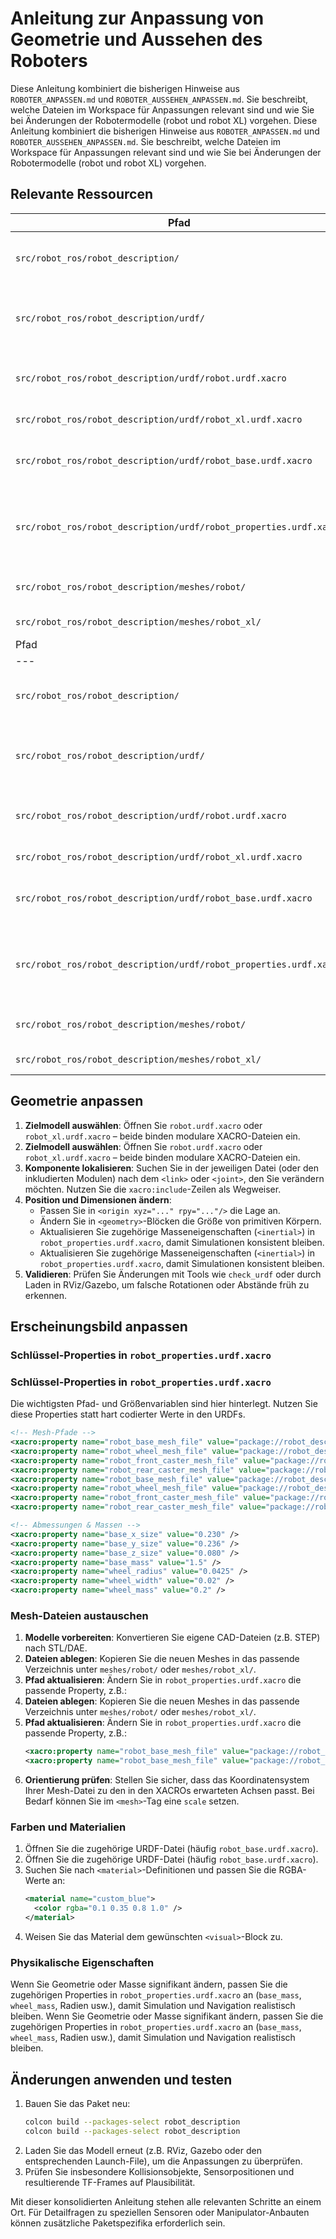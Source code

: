 # Anleitung zur Anpassung von Geometrie und Aussehen des Roboters

Diese Anleitung kombiniert die bisherigen Hinweise aus `ROBOTER_ANPASSEN.md` und `ROBOTER_AUSSEHEN_ANPASSEN.md`. Sie beschreibt, welche Dateien im Workspace für Anpassungen relevant sind und wie Sie bei Änderungen der Robotermodelle (robot und robot XL) vorgehen.
Diese Anleitung kombiniert die bisherigen Hinweise aus `ROBOTER_ANPASSEN.md` und `ROBOTER_AUSSEHEN_ANPASSEN.md`. Sie beschreibt, welche Dateien im Workspace für Anpassungen relevant sind und wie Sie bei Änderungen der Robotermodelle (robot und robot XL) vorgehen.

## Relevante Ressourcen

| Pfad                                                               | Typ         | Zweck                                                                                                |
| ------------------------------------------------------------------ | ----------- | ---------------------------------------------------------------------------------------------------- |
| `src/robot_ros/robot_description/`                                 | Verzeichnis | ROS-Paket mit allen Beschreibungen beider Robotervarianten.                                          |
| `src/robot_ros/robot_description/urdf/`                            | Verzeichnis | Enthält die XACRO-Dateien, die Struktur, Gelenke und Materialien definieren.                         |
| `src/robot_ros/robot_description/urdf/robot.urdf.xacro`            | Datei       | Haupteinstiegspunkt für den robot. Bindet Basis, Sensoren und Zubehör ein.                           |
| `src/robot_ros/robot_description/urdf/robot_xl.urdf.xacro`         | Datei       | Pendant für den robot XL.                                                                            |
| `src/robot_ros/robot_description/urdf/robot_base.urdf.xacro`       | Datei       | Definiert die Basisgeometrie und lädt die Meshes des robot.                                          |
| `src/robot_ros/robot_description/urdf/robot_properties.urdf.xacro` | Datei       | Bündelt Parameter wie Mesh-Pfade, Abmessungen und Massen – zentrale Stelle für optische Anpassungen. |
| `src/robot_ros/robot_description/meshes/robot/`                    | Verzeichnis | Meshes (z.B. `body.stl`, `cover.stl`) für den robot.                                                 |
| `src/robot_ros/robot_description/meshes/robot_xl/`                 | Verzeichnis | Meshes für den robot XL.                                                                             |
| Pfad | Typ | Zweck |
| --- | --- | --- |
| `src/robot_ros/robot_description/` | Verzeichnis | ROS-Paket mit allen Beschreibungen beider Robotervarianten. |
| `src/robot_ros/robot_description/urdf/` | Verzeichnis | Enthält die XACRO-Dateien, die Struktur, Gelenke und Materialien definieren. |
| `src/robot_ros/robot_description/urdf/robot.urdf.xacro` | Datei | Haupteinstiegspunkt für den robot. Bindet Basis, Sensoren und Zubehör ein. |
| `src/robot_ros/robot_description/urdf/robot_xl.urdf.xacro` | Datei | Pendant für den robot XL. |
| `src/robot_ros/robot_description/urdf/robot_base.urdf.xacro` | Datei | Definiert die Basisgeometrie und lädt die Meshes des robot. |
| `src/robot_ros/robot_description/urdf/robot_properties.urdf.xacro` | Datei | Bündelt Parameter wie Mesh-Pfade, Abmessungen und Massen – zentrale Stelle für optische Anpassungen. |
| `src/robot_ros/robot_description/meshes/robot/` | Verzeichnis | Meshes (z.B. `body.stl`, `cover.stl`) für den robot. |
| `src/robot_ros/robot_description/meshes/robot_xl/` | Verzeichnis | Meshes für den robot XL. |

## Geometrie anpassen

1. **Zielmodell auswählen**: Öffnen Sie `robot.urdf.xacro` oder `robot_xl.urdf.xacro` – beide binden modulare XACRO-Dateien ein.
1. **Zielmodell auswählen**: Öffnen Sie `robot.urdf.xacro` oder `robot_xl.urdf.xacro` – beide binden modulare XACRO-Dateien ein.
2. **Komponente lokalisieren**: Suchen Sie in der jeweiligen Datei (oder den inkludierten Modulen) nach dem `<link>` oder `<joint>`, den Sie verändern möchten. Nutzen Sie die `xacro:include`-Zeilen als Wegweiser.
3. **Position und Dimensionen ändern**:
   - Passen Sie in `<origin xyz="..." rpy="..."/>` die Lage an.
   - Ändern Sie in `<geometry>`-Blöcken die Größe von primitiven Körpern.
   - Aktualisieren Sie zugehörige Masseneigenschaften (`<inertial>`) in `robot_properties.urdf.xacro`, damit Simulationen konsistent bleiben.
   - Aktualisieren Sie zugehörige Masseneigenschaften (`<inertial>`) in `robot_properties.urdf.xacro`, damit Simulationen konsistent bleiben.
4. **Validieren**: Prüfen Sie Änderungen mit Tools wie `check_urdf` oder durch Laden in RViz/Gazebo, um falsche Rotationen oder Abstände früh zu erkennen.

## Erscheinungsbild anpassen

### Schlüssel-Properties in `robot_properties.urdf.xacro`
### Schlüssel-Properties in `robot_properties.urdf.xacro`

Die wichtigsten Pfad- und Größenvariablen sind hier hinterlegt. Nutzen Sie diese Properties statt hart codierter Werte in den URDFs.

```xml
<!-- Mesh-Pfade -->
<xacro:property name="robot_base_mesh_file" value="package://robot_description/meshes/robot_base.stl" />
<xacro:property name="robot_wheel_mesh_file" value="package://robot_description/meshes/wheel.stl" />
<xacro:property name="robot_front_caster_mesh_file" value="package://robot_description/meshes/caster_front.stl" />
<xacro:property name="robot_rear_caster_mesh_file" value="package://robot_description/meshes/caster_back.stl" />
<xacro:property name="robot_base_mesh_file" value="package://robot_description/meshes/robot_base.stl" />
<xacro:property name="robot_wheel_mesh_file" value="package://robot_description/meshes/wheel.stl" />
<xacro:property name="robot_front_caster_mesh_file" value="package://robot_description/meshes/caster_front.stl" />
<xacro:property name="robot_rear_caster_mesh_file" value="package://robot_description/meshes/caster_back.stl" />

<!-- Abmessungen & Massen -->
<xacro:property name="base_x_size" value="0.230" />
<xacro:property name="base_y_size" value="0.236" />
<xacro:property name="base_z_size" value="0.080" />
<xacro:property name="base_mass" value="1.5" />
<xacro:property name="wheel_radius" value="0.0425" />
<xacro:property name="wheel_width" value="0.02" />
<xacro:property name="wheel_mass" value="0.2" />
```

### Mesh-Dateien austauschen

1. **Modelle vorbereiten**: Konvertieren Sie eigene CAD-Dateien (z.B. STEP) nach STL/DAE.
2. **Dateien ablegen**: Kopieren Sie die neuen Meshes in das passende Verzeichnis unter `meshes/robot/` oder `meshes/robot_xl/`.
3. **Pfad aktualisieren**: Ändern Sie in `robot_properties.urdf.xacro` die passende Property, z.B.:
2. **Dateien ablegen**: Kopieren Sie die neuen Meshes in das passende Verzeichnis unter `meshes/robot/` oder `meshes/robot_xl/`.
3. **Pfad aktualisieren**: Ändern Sie in `robot_properties.urdf.xacro` die passende Property, z.B.:
   ```xml
   <xacro:property name="robot_base_mesh_file" value="package://robot_description/meshes/mein_gehaeuse.stl" />
   <xacro:property name="robot_base_mesh_file" value="package://robot_description/meshes/mein_gehaeuse.stl" />
   ```
4. **Orientierung prüfen**: Stellen Sie sicher, dass das Koordinatensystem Ihrer Mesh-Datei zu den in den XACROs erwarteten Achsen passt. Bei Bedarf können Sie im `<mesh>`-Tag eine `scale` setzen.

### Farben und Materialien

1. Öffnen Sie die zugehörige URDF-Datei (häufig `robot_base.urdf.xacro`).
1. Öffnen Sie die zugehörige URDF-Datei (häufig `robot_base.urdf.xacro`).
2. Suchen Sie nach `<material>`-Definitionen und passen Sie die RGBA-Werte an:
   ```xml
   <material name="custom_blue">
     <color rgba="0.1 0.35 0.8 1.0" />
   </material>
   ```
3. Weisen Sie das Material dem gewünschten `<visual>`-Block zu.

### Physikalische Eigenschaften

Wenn Sie Geometrie oder Masse signifikant ändern, passen Sie die zugehörigen Properties in `robot_properties.urdf.xacro` an (`base_mass`, `wheel_mass`, Radien usw.), damit Simulation und Navigation realistisch bleiben.
Wenn Sie Geometrie oder Masse signifikant ändern, passen Sie die zugehörigen Properties in `robot_properties.urdf.xacro` an (`base_mass`, `wheel_mass`, Radien usw.), damit Simulation und Navigation realistisch bleiben.

## Änderungen anwenden und testen

1. Bauen Sie das Paket neu:
   ```bash
   colcon build --packages-select robot_description
   colcon build --packages-select robot_description
   ```
2. Laden Sie das Modell erneut (z.B. RViz, Gazebo oder den entsprechenden Launch-File), um die Anpassungen zu überprüfen.
3. Prüfen Sie insbesondere Kollisionsobjekte, Sensorpositionen und resultierende TF-Frames auf Plausibilität.

Mit dieser konsolidierten Anleitung stehen alle relevanten Schritte an einem Ort. Für Detailfragen zu speziellen Sensoren oder Manipulator-Anbauten können zusätzliche Paketspezifika erforderlich sein.

